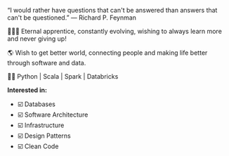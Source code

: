 “I would rather have questions that can't be answered than answers that can't be questioned.” ―
Richard P. Feynman

👨🏼‍🏫 Eternal apprentice, constantly evolving, wishing to always learn more and never giving up!

🌎 Wish to get better world, connecting people and making life better through software and data.

🧑‍💻 Python | Scala | Spark | Databricks

**Interested in:**
- ☑️ Databases
- ☑️ Software Architecture
- ☑️ Infrastructure
- ☑️ Design Patterns
- ☑️ Clean Code
